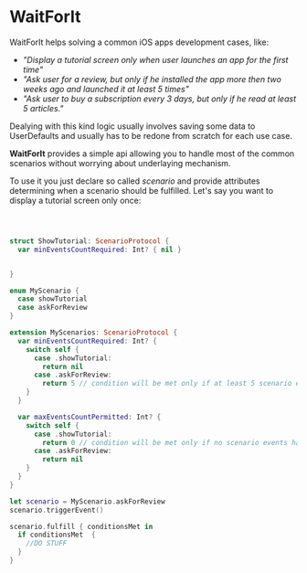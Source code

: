 # WaitForIt

WaitForIt helps solving a common iOS apps development cases, like:

- *"Display a tutorial screen only when user launches an app for the first time"*
- *"Ask user for a review, but only if he installed the app more then two weeks ago and launched it at least 5 times"*
- *"Ask user to buy a subscription every 3 days, but only if he read at least 5 articles."*

Dealying with this kind logic usually involves saving some data to UserDefaults and usually has to be redone from scratch for each use case.

**WaitForIt** provides a simple api allowing you to handle most of the common scenarios without worrying about underlaying mechanism.

To use it you just declare so called *scenario* and provide attributes determining when a scenario should be fulfilled. Let's say you want to display a tutorial screen only once:

```


```


``` swift

struct ShowTutorial: ScenarioProtocol {
  var minEventsCountRequired: Int? { nil }


}

enum MyScenario {
  case showTutorial
  case askForReview
}

extension MyScenarios: ScenarioProtocol {
  var minEventsCountRequired: Int? {
    switch self {
      case .showTutorial:
        return nil
      case .askForReview:
        return 5 // condition will be met only if at least 5 scenario events has been triggered before
    }
  }

  var maxEventsCountPermitted: Int? {
    switch self {
      case .showTutorial:
        return 0 // condition will be met only if no scenario events has been triggered yet
      case .askForReview:
        return nil
    }
  }
}

let scenario = MyScenario.askForReview
scenario.triggerEvent()

scenario.fulfill { conditionsMet in
  if conditionsMet  {
    //DO STUFF
  }
}

```
